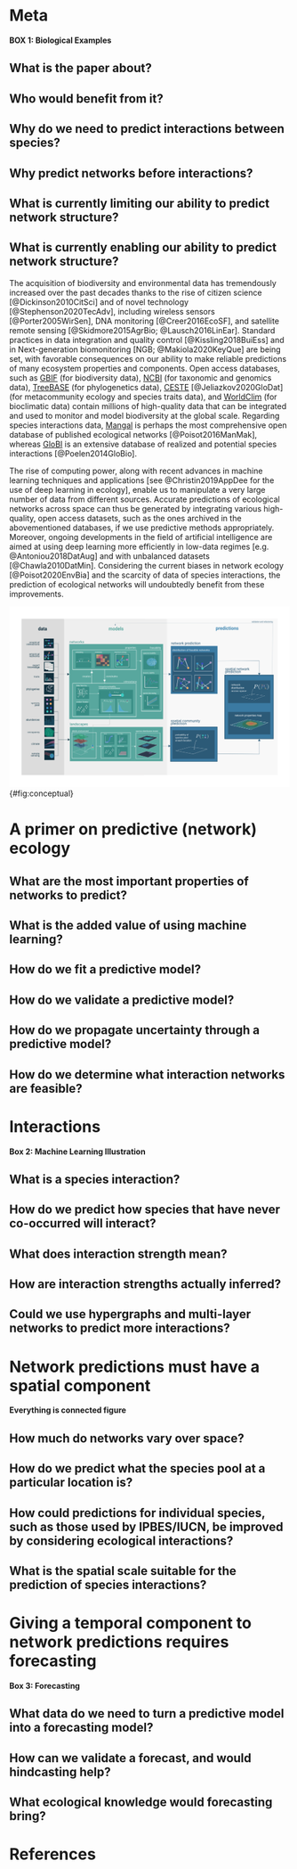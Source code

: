 # Meta

**BOX 1: Biological Examples**

## What is the paper about?

## Who would benefit from it?

## Why do we need to predict interactions between species?

## Why predict networks before interactions?

## What is currently limiting our ability to predict network structure?

## What is currently enabling our ability to predict network structure?

The acquisition of biodiversity and environmental data has tremendously increased over the past decades thanks to the rise of citizen science [@Dickinson2010CitSci] and of novel technology [@Stephenson2020TecAdv], including wireless sensors [@Porter2005WirSen], DNA monitoring [@Creer2016EcoSF], and satellite remote sensing [@Skidmore2015AgrBio; @Lausch2016LinEar]. Standard practices in data integration and quality control [@Kissling2018BuiEss] and in Next-generation biomonitoring [NGB; @Makiola2020KeyQue] are being set, with favorable consequences on our ability to make reliable predictions of many ecosystem properties and components. Open access databases, such as [GBIF](https://www.gbif.org/) (for biodiversity data), [NCBI](https://www.ncbi.nlm.nih.gov/) (for taxonomic and genomics data), [TreeBASE](https://www.treebase.org/treebase-web/home.html) (for phylogenetics data), [CESTE](https://icestes.github.io/) [@Jeliazkov2020GloDat] (for metacommunity ecology and species traits data), and [WorldClim](https://www.worldclim.org/data/bioclim.html) (for bioclimatic data) contain millions of high-quality data that can be integrated and used to monitor and model biodiversity at the global scale. Regarding species interactions data, [Mangal](https://mangal.io/#/) is perhaps the most comprehensive open database of published ecological networks [@Poisot2016ManMak], whereas [GloBI](https://www.globalbioticinteractions.org/about) is an extensive database of realized and potential species interactions [@Poelen2014GloBio].

The rise of computing power, along with recent advances in machine learning techniques and applications [see @Christin2019AppDee for the use of deep learning in ecology], enable us to manipulate a very large number of data from different sources. Accurate predictions of ecological networks across space can thus be generated by integrating various high-quality, open access datasets, such as the ones archived in the abovementioned databases, if we use predictive methods appropriately. Moreover, ongoing developments in the field of artificial intelligence are aimed at using deep learning more efficiently in low-data regimes [e.g. @Antoniou2018DatAug] and with unbalanced datasets [@Chawla2010DatMin]. Considering the current biases in network ecology [@Poisot2020EnvBia] and the scarcity of data of species interactions, the prediction of ecological networks will undoubtedly benefit from these improvements.

![TODO](figures/conceptual.png){#fig:conceptual}

# A primer on predictive (network) ecology

## What are the most important properties of networks to predict?

## What is the added value of using machine learning?

## How do we fit a predictive model?

## How do we validate a predictive model?

## How do we propagate uncertainty through a predictive model?

## How do we determine what interaction networks are feasible?

# Interactions

**Box 2: Machine Learning Illustration**

## What is a species interaction?

## How do we predict how species that have never co-occurred will interact?

## What does interaction strength mean?

## How are interaction strengths actually inferred?

## Could we use hypergraphs and multi-layer networks to predict more interactions?

# Network predictions must have a spatial component

**Everything is connected figure**

## How much do networks vary over space?

## How do we predict what the species pool at a particular location is?

## How could predictions for individual species, such as those used by IPBES/IUCN, be improved by considering ecological interactions?

## What is the spatial scale suitable for the prediction of species interactions?

# Giving a temporal component to network predictions requires forecasting

**Box 3: Forecasting**

## What data do we need to turn a predictive model into a forecasting model?

## How can we validate a forecast, and would hindcasting help?

## What ecological knowledge would forecasting bring?

# References
